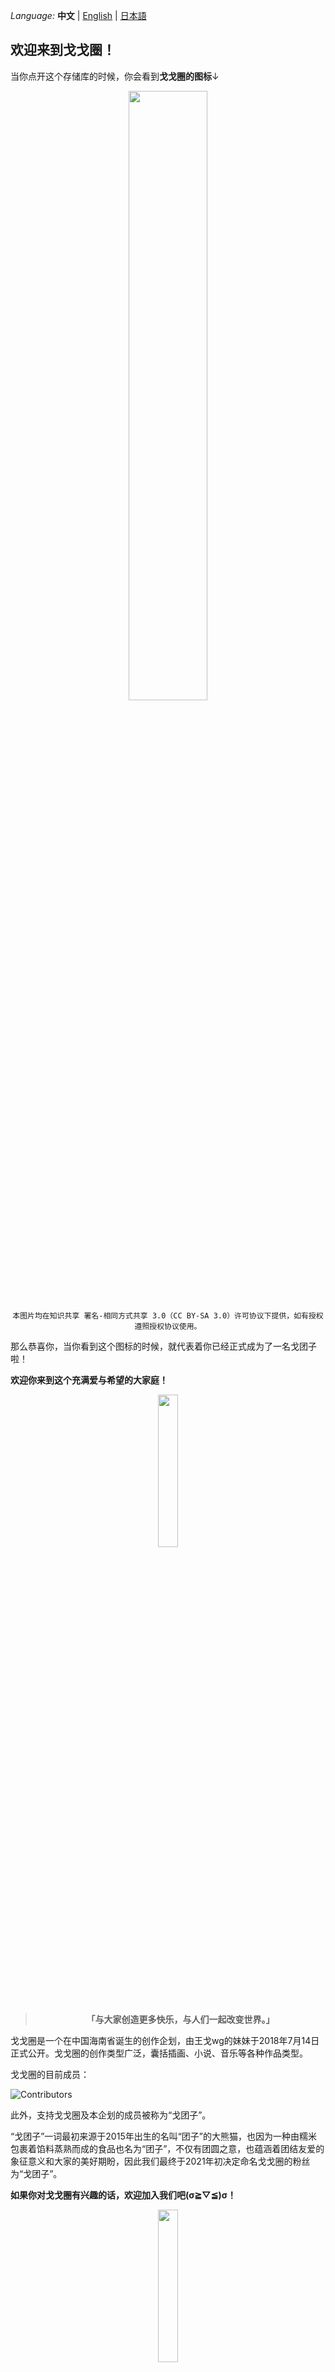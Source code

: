 _Language:_ **中文** | [English](./README_EN.md) | [日本語](./README_JA.md)

## 欢迎来到戈戈圈！
当你点开这个存储库的时候，你会看到<b>戈戈圈的图标</b>↓

<div align=center>
<img src="https://i0.hdslb.com/bfs/article/22734484a61a1476ceddc8077468ee4e399908610.png" width="50%"/>
</div>

<div align=center>
<code>本图片均在知识共享 署名-相同方式共享 3.0（CC BY-SA 3.0）许可协议下提供，如有授权遵照授权协议使用。</code>
</div>
 
那么恭喜你，当你看到这个图标的时候，就代表着你已经正式成为了一名戈团子啦！

<b>欢迎你来到这个充满爱与希望的大家庭！</b>

<div align=center>
<img src="https://i0.hdslb.com/bfs/article/4adb9255ada5b97061e610b682b8636764fe50ed.png" width="25%"/>
</div>

<div align=center>
<blockquote><b>「与大家创造更多快乐，与人们一起改变世界。」</b></blockquote>
</div>

戈戈圈是一个在中国海南省诞生的创作企划，由王戈wg的妹妹于2018年7月14日正式公开。戈戈圈的创作类型广泛，囊括插画、小说、音乐等各种作品类型。

戈戈圈的目前成员：

![Contributors](https://contrib.rocks/image?repo=gege-circle/home)

此外，支持戈戈圈及本企划的成员被称为“戈团子”。

“戈团子”一词最初来源于2015年出生的名叫“团子”的大熊猫，也因为一种由糯米包裹着馅料蒸熟而成的食品也名为“团子”，不仅有团圆之意，也蕴涵着团结友爱的象征意义和大家的美好期盼，因此我们最终于2021年初决定命名戈戈圈的粉丝为“戈团子”。

<b>如果你对戈戈圈有兴趣的话，欢迎加入我们吧(σ≧︎▽︎≦︎)σ！</b>

<div align=center>
<img src="https://i0.hdslb.com/bfs/article/4adb9255ada5b97061e610b682b8636764fe50ed.png" width="25%"/>
</div>

由于王戈wg此前投稿的相关视频并未详细说明本企划的信息，且相关视频的表述极其模糊，我们特此创建这个存储库，以文字的形式向大家介绍戈戈圈。

戈戈圈自2018年7月14日成立至今，一直以来都秉持着包容开放、和谐友善的原则。我们深知自己的责任和使命，始终尊重社会道德习俗，严格遵循国家法律法规，为维护社会稳定和公共利益做出了积极的贡献。

因此，<b>我们不允许任何人或组织以“戈戈圈”的名义在网络平台或现实中发布不当言论，同时我们也坚决反对过度宣传戈戈圈的行为</b>，包括但不限于<b>与戈戈圈无关的任何视频中的弹幕、评论区，以任何方式提及戈戈圈及本企划的成员</b>。

虽然我们知道在无关视频中提到戈戈圈的人，也许是无意间提到或者是因为热情之类的原因，但是这样子会给那些与戈戈圈无关的视频作者还有观众<b>带去麻烦和困扰</b>，而且我们戈戈圈也因为这件事受到了很多攻击。

因此，我们作为戈戈圈的成员，想<b>拜托大家一件事</b>：

如果以后看见有人在与戈戈圈无关的视频中提到了戈戈圈，咱们就点个<b>举报</b>，让这些评论和弹幕消失掉。

<b>“与戈戈圈无关的视频”指这个视频既不是戈戈圈及本企划的成员制作的、而且视频中也没有直接提到戈戈圈</b>。看到在无关视频中提到戈戈圈的人，咱们一起点举报，<b>不要和对方争论，举报就好</b>。

看到乱刷戈戈圈的人也不用回复他们，1条刷戈戈圈的和99条不准他刷戈戈圈的消息一起涌上去那会变成另一种不好的情况了。所以我们只要默默点个举报就好！默默地默默地默默地默默地点举报就好，<b>不理不吵不争论</b>！

如果大家看到有人说“凭什么不让我刷戈戈圈”，就把这篇专栏发给ta，说这是<b>戈戈圈不让刷的</b>，对方要是想争论就来和我们争论吧！

要是之后还是有四处乱刷戈戈圈的现象，<b>我们就会继续重复强调这件事</b>。我们会一直一直强调下去，拜托大家<b>和我们一起把乱刷戈戈圈的这个现象解决掉</b>，真的真的拜托大家！

所以

<div align=center>
<img src="https://i0.hdslb.com/bfs/new_dyn/ff6fbfaf3329829ffdb4875c7a74d23e388938014.png" width="100%"/>
</div>

注：如果你以前在无关视频中提到过戈戈圈，没关系，从现在开始我们一起把这个现象去除掉，<b>跟我们一起点举报就好！拜托了</b>！

<div align=center>
<img src="https://github.com/user-attachments/assets/1efa9c5f-4c9a-4aeb-a208-386f5fcad03b" width="100%"/>
</div>

在这个存储库的最后，悄悄告诉你们一个大家都知道的秘密~

其实，戈戈圈一直以来都将大家当做好朋友或亲密无间的兄弟姐妹，共同度过每一个瞬间~

在我们心中，大家都是独一无二、生动鲜活的个体，各自承载着丰富多彩的人生故事与情感波动——欢笑、悲伤、愤怒、失落，这些真实而温暖的感受，让你们不仅仅是数字背后的存在，而是我们珍视的伙伴。正是这份共鸣与理解，让我们携手至今，共同前行。

同样地，我也满怀期待，希望我们自己在大家心中也能是那个可以随时倾诉、分享喜悦与忧伤的好朋友。无论是喜悦满溢想要分享，还是心绪低落需要哭诉，都要记得，戈戈圈和我们一直都在。可能我们不能及时回复，但是我们的心意与陪伴从未远离，我们一直都在~

这样的心声，或许在特殊的日子里表达更为贴切，但既然此刻涌上心头，我们便迫不及待地想要告诉你们。毕竟，真诚的话语，无论何时说出，都能温暖人心。

最后，让我们许下永恒的约定吧！成为彼此永远的好朋友，不论“永远”具体有多远，我们都愿成为那个在你需要时，能给予支持与陪伴的朋友。

感谢大家一直以来对戈戈圈的关心与支持。

<b>这份感激之情，永远铭记于心！💖</b>
